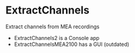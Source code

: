 # ExtractChannels
Extract channels from MEA recordings

- ExtractChannels2 is a Console app
- ExtractChannelsMEA2100 has a GUI (outdated)
